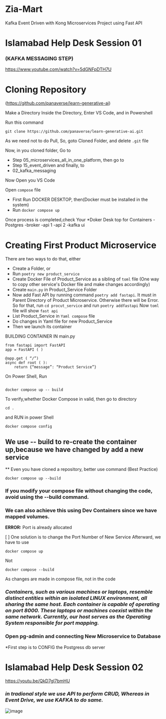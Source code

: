 # Zia-Mart
Kafka Event Driven with Kong Microservices Project using Fast API

# Islamabad Help Desk Session 01 
### (KAFKA MESSAGING STEP)
https://www.youtube.com/watch?v=5dGNFpDTH7U

# Cloning Repository
(https://github.com/panaverse/learn-generative-ai)

Make a Directory
Inside the Directory, Enter VS Code, and in Powershell 

Run this command

```
git clone https://github.com/panaverse/learn-generative-ai.git
```
As we need not to do Pull, So, goto Cloned Folder, and delete ``` .git ``` file

Now, in you cloned folder, Go to

* Step 05_microservices_all_in_one_platform, then go to
* Step 15_event_driven and finally, to
* 02_kafka_messaging

Now Open you VS Code

Open ```compose``` file

* First Run DOCKER DESKTOP, then(Docker must be installed in the system)
* Run ```docker compose up```

Once process is completed,check Your 
*Doker Desk top for Containers
-Postgres
-broker
-api 1
-api 2
-kafka ui

# Creating First Product Microservice

There are two ways to do that, either

* Create a Folder, or
* Run ```poetry new product_service```
* Create Docker File of Product_Service as a sibling of ```toml``` file (One way to copy other service's Docker file and make changes accordingly)
* Create ```main.py``` in Product_Service Folder
* Now add Fast API by running command ```poetry add fastapi```. It must in Parent Directory of Product Microservice. Otherwise there will be Error. So for that, run ```cd procut_service``` and run  ```poetry addfastapi``` Now ```toml``` file will show ```fast api```
* List Product_Service in ```Yaml compose``` file
* Do changes in Yaml file for new Product_Service
* Then we launch its container

BUILDING CONTAINER IN main.py
```
from fastapi import FastAPI
app = FastAPI ( )

@app.get ( “/”)
async def root ( ):
	return {“message”: “Product Service”}
```
On Power Shell, Run
```

docker compose up -- build

```
To verify,whether Docker Compose in valid, then go to directory 
```
cd .
```
and RUN in power Shell
```
docker compose config
```

## We use -- build to re-create the container up,because we have changed by add a new service
** Even you have cloned a repository, better use command (Best Practice)
```
docker compose up --build
```
### If you modify your compose file without changing the code, avoid using the --build command.
### We can also achieve this using Dev Containers since we have mapped volumes.
**ERROR:** Port is already allocated </span>

[ ] One solution is to change the Port Number of New Service 
Afterward, we have to use 
```
docker compose up
```
Not
```
docker compose --build
```
As changes are made in compose file, not in the code

### _Containers, such as various machines or laptops, resemble distinct entities within an isolated LINUX environment, all sharing the same host. Each container is capable of operating on port 8000. These laptops or machines coexist within the same network. Currently, our host serves as the Operating System responsible for port mapping._

### Open pg-admin and connecting New Microservice to Database
*First step is to CONFIG the Postgress db server

# Islamabad Help Desk Session 02
https://youtu.be/QkD7gI7bmHU

### _in tradional style we use API to perform CRUD, Whereas in Event Drive, we use KAFKA to do same._

![image](https://github.com/zulfiqaralimir/Zia-Mart/assets/68346772/4510e0de-a2a9-48cd-a6ef-588ee322cca5)



